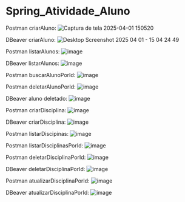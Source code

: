 # Spring_Atividade_Aluno

Postman criarAluno:
![Captura de tela 2025-04-01 150520](https://github.com/user-attachments/assets/0b63d6dc-c022-4ed5-85bf-221dd84d66aa)

DBeaver criarAluno:
![Desktop Screenshot 2025 04 01 - 15 04 24 49](https://github.com/user-attachments/assets/e2fe8a29-db3c-4885-8be2-6e289e30c7e8)

Postman listarAlunos:
![image](https://github.com/user-attachments/assets/a5d20cf1-529b-4c8c-82ee-1bd465226d25)

DBeaver listarAlunos:
![image](https://github.com/user-attachments/assets/fbe46d49-157d-4207-a714-07553cb6adc3)

Postman buscarAlunoPorId:
![image](https://github.com/user-attachments/assets/0201a13f-c289-410e-8708-0a9fae390d57)

Postman deletarAlunoPorId:
![image](https://github.com/user-attachments/assets/63cbd953-9e2d-44f5-b8a3-1da75ff6bb00)

DBeaver aluno deletado:
![image](https://github.com/user-attachments/assets/863a3f29-da5d-4361-9ee3-c788b3defca3)

Postman criarDisciplina:
![image](https://github.com/user-attachments/assets/64f6444b-f992-4499-8cba-e9ccb0326fd9)

DBeaver criarDisciplina:
![image](https://github.com/user-attachments/assets/abd1a6d5-0e1b-4dcb-a50a-de5314d537fa)

Postman listarDiscipinas:
![image](https://github.com/user-attachments/assets/a732b621-f2a6-4bda-8c93-b3b7f242d9a9)

Postman listarDisciplinasPorId:
![image](https://github.com/user-attachments/assets/a895afe2-d238-4e2a-b139-5b8ff4b8bf42)

Postman deletarDisciplinaPorId:
![image](https://github.com/user-attachments/assets/ac2d1a78-bab5-4dda-94bc-17fff822976b)

DBeaver deletarDisciplinaPorId:
![image](https://github.com/user-attachments/assets/494ce49c-1b86-4414-b798-951937a6d0b5)

Postman atualizarDisciplinaPorId:
![image](https://github.com/user-attachments/assets/3fbdf1ba-c884-4a6d-9772-7c51a0838e47)

DBeaver atualizarDisciplinaPorId:
![image](https://github.com/user-attachments/assets/8b29fe1b-fe68-457d-9ef3-a8c4c91f4d00)



